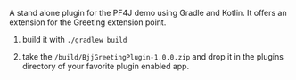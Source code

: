 A stand alone plugin for the PF4J demo using Gradle and Kotlin. It offers an extension for the Greeting extension point.

1) build it with `./gradlew build`

2) take the `/build/BjjGreetingPlugin-1.0.0.zip` and drop it in the plugins directory of your favorite plugin enabled app.
